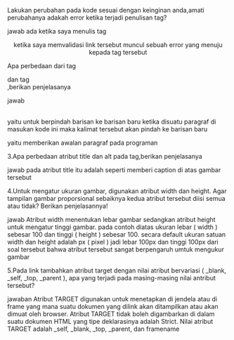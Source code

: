  Lakukan perubahan pada kode sesuai dengan keinginan anda,amati perubahanya adakah error ketika terjadi penulisan tag?
  

jawab
ada ketika saya menulis tag <p align="center"> ketika saya memvalidasi link tersebut 
muncul sebuah error yang menuju kepada tag tersebut
 
 Apa perbedaan dari tag<p> dan tag <br>,berikan penjelasanya

jawab
 
<br>yaitu untuk berpindah barisan ke barisan baru ketika disuatu paragraf di masukan kode ini maka kalimat tersebut
akan pindah ke barisan baru
<p> yaitu memberikan awalan paragraf pada programan

3.Apa perbedaan atribut title dan alt pada tag<img>,berikan penjelasanya

jawab
pada atribut title itu adalah seperti memberi caption di atas gambar tersebut

4.Untuk mengatur ukuran gambar, digunakan atribut width dan height. Agar tampilan gambar
proporsional sebaiknya kedua atribut tersebut diisi semua atau tidak? Berikan penjelasannya!

jawab
Atribut width menentukan lebar gambar sedangkan atribut height untuk mengatur tinggi gambar.
pada contoh diatas ukuran lebar ( width ) sebesar 100 dan tinggi ( height ) sebesar 100. secara default 
ukuran satuan width dan height adalah px ( pixel ) jadi lebar 100px dan tinggi 100px 
dari soal tersebut bahwa atribut tersebut sangat berpengaruh umtuk mengukur gambar 

5.Pada link tambahkan atribut target dengan nilai atribut bervariasi ( _blank, _self, _top,
_parent ), apa yang terjadi pada masing-masing nilai antribut tersebut?

jawaban
Atribut TARGET digunakan untuk menetapkan di jendela atau di frame yang mana suatu dokumen yang dilink akan ditampilkan atau akan dimuat oleh browser. 
Atribut TARGET tidak boleh digambarkan di dalam suatu dokumen HTML yang tipe deklarasinya adalah Strict. 
Nilai atribut TARGET adalah _self, _blank, _top, _parent, dan framename

